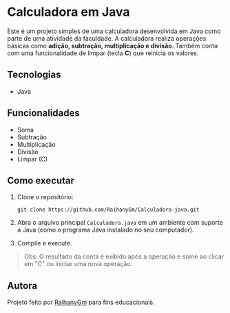 
# Calculadora em Java

Este é um projeto simples de uma calculadora desenvolvida em Java como parte de uma atividade da faculdade. A calculadora realiza operações básicas como **adição, subtração, multiplicação e divisão**. Também conta com uma funcionalidade de limpar (tecla **C**) que reinicia os valores.

## Tecnologias

* Java

## Funcionalidades

* Soma
* Subtração
* Multiplicação
* Divisão
* Limpar (C)

## Como executar

1. Clone o repositório:

   `````
   git clone https://github.com/RaihanyGm/Calculadora-java.git
   `````
2. Abra o arquivo principal `Calculadora.java` em um ambiente com suporte a Java (como o programa Java instalado no seu computador).
3. Compile e execute.

> Obs: O resultado da conta é exibido após a operação e some ao clicar em "C" ou iniciar uma nova operação.

## Autora

Projeto feito por [RaihanyGm](https://github.com/RaihanyGm) para fins educacionais.
